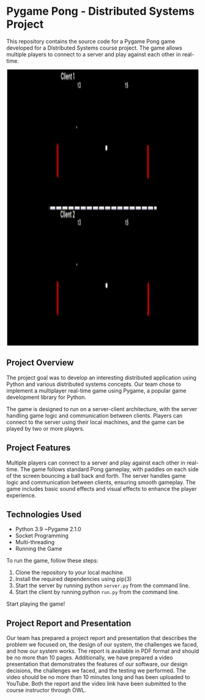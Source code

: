 # Pygame Pong - Distributed Systems Project
This repository contains the source code for a Pygame Pong game developed for a Distributed Systems course project. The game allows multiple players to connect to a server and play against each other in real-time.



<p align="center">
  <img src="game.gif" alt="Game State of our Project" width="500" height="720"/>
  
</p>

## Project Overview
The project goal was to develop an interesting distributed application using Python and various distributed systems concepts. Our team chose to implement a multiplayer real-time game using Pygame, a popular game development library for Python.

The game is designed to run on a server-client architecture, with the server handling game logic and communication between clients. Players can connect to the server using their local machines, and the game can be played by two or more players.

## Project Features
Multiple players can connect to a server and play against each other in real-time.
The game follows standard Pong gameplay, with paddles on each side of the screen bouncing a ball back and forth.
The server handles game logic and communication between clients, ensuring smooth gameplay.
The game includes basic sound effects and visual effects to enhance the player experience.
## Technologies Used
- Python 3.9
~Pygame 2.1.0
- Socket Programming
- Multi-threading
- Running the Game

To run the game, follow these steps:

1. Clone the repository to your local machine.
2. Install the required dependencies using pip(3)
3. Start the server by running python `server.py` from the command line.
4. Start the client by running python `run.py` from the command line.

Start playing the game!

## Project Report and Presentation
Our team has prepared a project report and presentation that describes the problem we focused on, the design of our system, the challenges we faced, and how our system works. The report is available in PDF format and should be no more than 10 pages. Additionally, we have prepared a video presentation that demonstrates the features of our software, our design decisions, the challenges we faced, and the testing we performed. The video should be no more than 10 minutes long and has been uploaded to YouTube. Both the report and the video link have been submitted to the course instructor through OWL.

